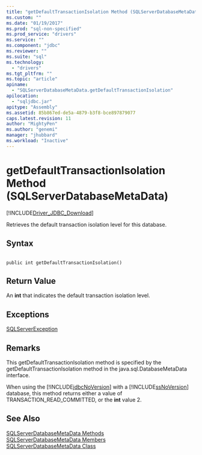 ```yaml
---
title: "getDefaultTransactionIsolation Method (SQLServerDatabaseMetaData) | Microsoft Docs"
ms.custom: ""
ms.date: "01/19/2017"
ms.prod: "sql-non-specified"
ms.prod_service: "drivers"
ms.service: ""
ms.component: "jdbc"
ms.reviewer: ""
ms.suite: "sql"
ms.technology: 
  - "drivers"
ms.tgt_pltfrm: ""
ms.topic: "article"
apiname: 
  - "SQLServerDatabaseMetaData.getDefaultTransactionIsolation"
apilocation: 
  - "sqljdbc.jar"
apitype: "Assembly"
ms.assetid: 85b867ed-de5a-4879-b3f8-bce897879077
caps.latest.revision: 11
author: "MightyPen"
ms.author: "genemi"
manager: "jhubbard"
ms.workload: "Inactive"
---
```

# getDefaultTransactionIsolation Method (SQLServerDatabaseMetaData)
[!INCLUDE[Driver_JDBC_Download](../../../includes/driver_jdbc_download.md)]

  Retrieves the default transaction isolation level for this database.  
  
## Syntax  
  
```  
  
public int getDefaultTransactionIsolation()  
```  
  
## Return Value  
 An **int** that indicates the default transaction isolation level.  
  
## Exceptions  
 [SQLServerException](../../../connect/jdbc/reference/sqlserverexception-class.md)  
  
## Remarks  
 This getDefaultTransactionIsolation method is specified by the getDefaultTransactionIsolation method in the java.sql.DatabaseMetaData interface.  
  
 When using the [!INCLUDE[jdbcNoVersion](../../../includes/jdbcnoversion_md.md)] with a [!INCLUDE[ssNoVersion](../../../includes/ssnoversion_md.md)] database, this method returns either a value of TRANSACTION_READ_COMMITTED, or the **int** value 2.  
  
## See Also  
 [SQLServerDatabaseMetaData Methods](../../../connect/jdbc/reference/sqlserverdatabasemetadata-methods.md)   
 [SQLServerDatabaseMetaData Members](../../../connect/jdbc/reference/sqlserverdatabasemetadata-members.md)   
 [SQLServerDatabaseMetaData Class](../../../connect/jdbc/reference/sqlserverdatabasemetadata-class.md)  
  
  
